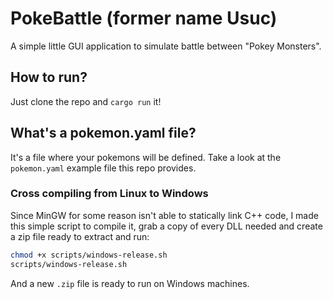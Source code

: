# PokeBattle (former name Usuc)
A simple little GUI application to simulate battle between "Pokey Monsters".

## How to run?
Just clone the repo and `cargo run` it!

## What's a pokemon.yaml file?
It's a file where your pokemons will be defined.
Take a look at the `pokemon.yaml` example file this repo provides.

### Cross compiling from Linux to Windows
Since MinGW for some reason isn't able to statically link C++ code,
I made this simple script to compile it, grab a copy of every DLL needed and
create a zip file ready to extract and run:

```bash
chmod +x scripts/windows-release.sh
scripts/windows-release.sh
```

And a new `.zip` file is ready to run on Windows machines.
